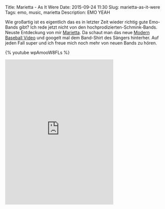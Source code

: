 Title: Marietta - As It Were
Date: 2015-09-24 11:30
Slug: marietta-as-it-were
Tags: emo, music, marietta
Description: EMO YEAH

Wie großartig ist es eigentlich das es in letzter Zeit wieder richtig gute Emo-Bands gibt? Ich rede jetzt nicht von den hochprodizierten-Schmink-Bands. Neuste Entdeckung von mir [Marietta](https://www.facebook.com/whereismarietta). Da schaut man das neue [Modern Baseball Video]({static}/posts/modern-baseball-rock-bottom.md) und googelt mal dem Band-Shirt des Sängers hinterher. Auf jeden Fall super und ich freue mich noch mehr von neuen Bands zu hören.

{% youtube wpAmooW8FLs %}

<iframe style="border: 0; width: 350px; height: 470px;" src="https://bandcamp.com/EmbeddedPlayer/album=1663129501/size=large/bgcol=ffffff/linkcol=0687f5/tracklist=false/transparent=true/" seamless><a href="http://whereismarietta.bandcamp.com/album/as-it-were">As It Were by Marietta</a></iframe>
